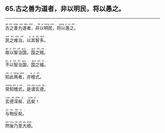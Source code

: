 ## 65.古之善为道者，非以明民，将以愚之。
---


<ruby><rb> 古之善为道者，非以明民，将以愚之。 </rb> <rt>gǔ  zhī  shàn  wèi  dào  zhě ， fēi  yǐ  míng  mín ， jiāng  yǐ  yú  zhī 。</rt></ruby>

<ruby><rb> 民之难治，以其智多。 </rb> <rt>mín  zhī  nán  zhì ， yǐ  qí  zhì  duō 。</rt></ruby>

<ruby><rb> 故以智治国，国之贼。 </rb> <rt>gù  yǐ  zhì  zhì  guó ， guó  zhī  zéi 。</rt></ruby>

<ruby><rb> 不以智治国，国之福。 </rb> <rt>bù  yǐ  zhì  zhì  guó ， guó  zhī  fú 。</rt></ruby>

<ruby><rb> 知此两者，亦稽式。 </rb> <rt>zhī  cǐ  liǎng  zhě ， yì  jī  shì 。</rt></ruby>

<ruby><rb> 常知稽式，是谓玄德。 </rb> <rt>cháng  zhī  jī  shì ， shì  wèi  xuán  dé 。</rt></ruby>

<ruby><rb> 玄德深矣、远矣！ </rb> <rt>xuán  dé  shēn  yǐ 、 yuǎn  yǐ ！</rt></ruby>

<ruby><rb> 与物反矣。 </rb> <rt>yǔ  wù  fǎn  yǐ 。</rt></ruby>

<ruby><rb> 然後乃至大顺。 </rb> <rt>rán  hòu  nǎi  zhì  dà  shùn 。</rt></ruby>

